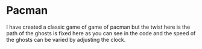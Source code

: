 # Pacman
I have created a classic game of game of pacman but the twist here is the path of the ghosts is fixed here as you can see in the code and the speed of the ghosts can be varied by adjusting the clock.
